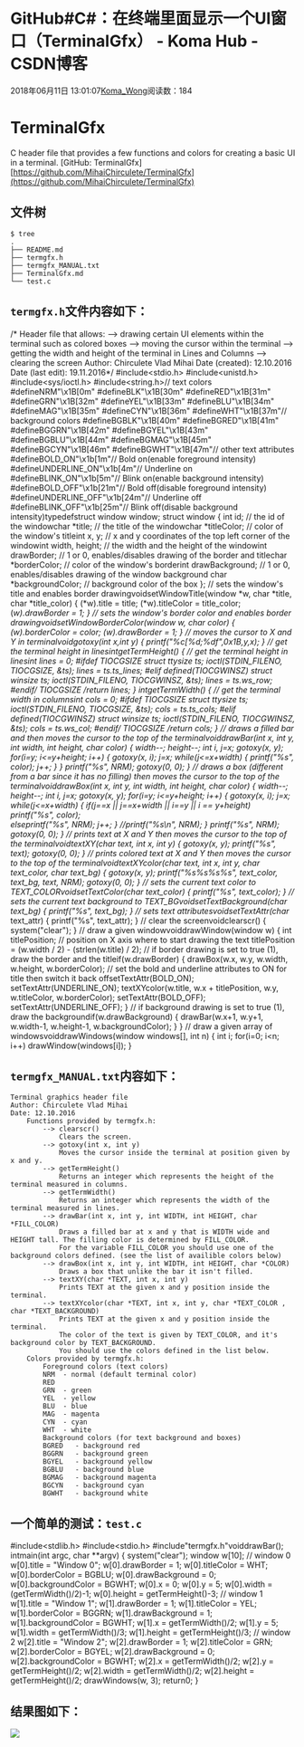 # GitHub#C#：在终端里面显示一个UI窗口（TerminalGfx） - Koma Hub - CSDN博客
2018年06月11日 13:01:07[Koma_Wong](https://me.csdn.net/Rong_Toa)阅读数：184

# TerminalGfx
C header file that provides a few functions and colors for creating a basic UI in a terminal.
[GitHub: TerminalGfx][https://github.com/MihaiChirculete/TerminalGfx](https://github.com/MihaiChirculete/TerminalGfx)
## [](https://github.com/rtoax/ComputerNetwork/blob/master/test.md#%E6%96%87%E4%BB%B6%E6%A0%91)文件树
```
$ tree
.
├── README.md
├── termgfx.h
├── termgfx_MANUAL.txt
├── TerminalGfx.md
└── test.c
```
## [](https://github.com/rtoax/ComputerNetwork/blob/master/test.md#termgfxh%E6%96%87%E4%BB%B6%E5%86%85%E5%AE%B9%E5%A6%82%E4%B8%8B)`termgfx.h`文件内容如下：
/*	Header file that allows:		--> drawing certain UI elements within the terminal such as colored boxes		--> moving the cursor within the terminal		--> getting the width and height of the terminal in Lines and Columns		--> clearing the screen	Author: Chirculete Vlad Mihai	Date (created): 12.10.2016	Date (last edit): 19.11.2016*/
#include<stdio.h>
#include<unistd.h>
#include<sys/ioctl.h>
#include<string.h>// text colors
#defineNRM"\x1B[0m"
#defineBLK"\x1B[30m"
#defineRED"\x1B[31m"
#defineGRN"\x1B[32m"
#defineYEL"\x1B[33m"
#defineBLU"\x1B[34m"
#defineMAG"\x1B[35m"
#defineCYN"\x1B[36m"
#defineWHT"\x1B[37m"// background colors
#defineBGBLK"\x1B[40m"
#defineBGRED"\x1B[41m"
#defineBGGRN"\x1B[42m"
#defineBGYEL"\x1B[43m"
#defineBGBLU"\x1B[44m"
#defineBGMAG"\x1B[45m"
#defineBGCYN"\x1B[46m"
#defineBGWHT"\x1B[47m"// other text attributes
#defineBOLD_ON"\x1b[1m"// Bold on(enable foreground intensity)
#defineUNDERLINE_ON"\x1b[4m"// Underline on
#defineBLINK_ON"\x1b[5m"// Blink on(enable background intensity)
#defineBOLD_OFF"\x1b[21m"// Bold off(disable foreground intensity)
#defineUNDERLINE_OFF"\x1b[24m"//	Underline off
#defineBLINK_OFF"\x1b[25m"// Blink off(disable background intensity)typedefstruct window window;
struct window
{
	int id;				// the id of the windowchar *title;		// the title of the windowchar *titleColor;	// color of the window's titleint x, y;			// x and y coordinates of the top left corner of the windowint width, height;	// the width and the height of the windowint drawBorder;		// 1 or 0, enables/disables drawing of the border and titlechar *borderColor;	// color of the window's borderint drawBackground;		// 1 or 0, enables/disables drawing of the window background char *backgroundColor;	// background color of the box
};
// sets the window's title and enables border drawingvoidsetWindowTitle(window *w, char *title, char *title_color)
{
	(*w).title = title;
	(*w).titleColor = title_color;
	(*w).drawBorder = 1;
}
// sets the window's border color and enables border drawingvoidsetWindowBorderColor(window *w, char *color)
{
	(*w).borderColor = color;
	(*w).drawBorder = 1;
}
// moves the cursor to X and Y in terminalvoidgotoxy(int x,int y)
{
 	printf("%c[%d;%df",0x1B,y,x);
}
// get the terminal height in linesintgetTermHeight()
{
	// get the terminal height in linesint lines = 0;
	#ifdef TIOCGSIZE
    	struct ttysize ts;
    	ioctl(STDIN_FILENO, TIOCGSIZE, &ts);
    	lines = ts.ts_lines;
	#elif defined(TIOCGWINSZ)
	    struct winsize ts;
	    ioctl(STDIN_FILENO, TIOCGWINSZ, &ts);
	    lines = ts.ws_row;
	#endif/* TIOCGSIZE */return lines;
}
intgetTermWidth()
{
	// get the terminal width in columnsint cols = 0;
	#ifdef TIOCGSIZE
    	struct ttysize ts;
    	ioctl(STDIN_FILENO, TIOCGSIZE, &ts);
    	cols = ts.ts_cols;
	#elif defined(TIOCGWINSZ)
	    struct winsize ts;
	    ioctl(STDIN_FILENO, TIOCGWINSZ, &ts);
	    cols = ts.ws_col;
	#endif/* TIOCGSIZE */return cols;
}
// draws a filled bar and then moves the cursor to the top of the terminalvoiddrawBar(int x, int y, int width, int height, char *color)
{
	width--;
	height--;
	int i, j=x;
	gotoxy(x, y);
	for(i=y; i<=y+height; i++)
	{
		gotoxy(x, i);
		j=x;
		while(j<=x+width)
		{
			printf("%s", color);	j++;
		}
	}
	printf("%s", NRM);
	gotoxy(0, 0);
}
// draws a box (different from a bar since it has no filling)  then moves the cursor to the top of the terminalvoiddrawBox(int x, int y, int width, int height, char *color)
{
	width--;
	height--;
	int i, j=x;
	gotoxy(x, y);
	for(i=y; i<=y+height; i++)
	{
		gotoxy(x, i);
		j=x;
		while(j<=x+width)
		{
			if(j==x || j==x+width || i==y || i == y+height) printf("%s", color);	
			elseprintf("%s", NRM);
			j++;
		}
		//printf("%s\n", NRM);
	}
	printf("%s", NRM);
	gotoxy(0, 0);
}
// prints text at X and Y then moves the cursor to the top of the terminalvoidtextXY(char* text, int x, int y)
{
	gotoxy(x, y);
	printf("%s", text);
	gotoxy(0, 0);
}
// prints colored text at X and Y then moves the cursor to the top of the terminalvoidtextXYcolor(char* text, int x, int y, char* text_color, char* text_bg)
{
	gotoxy(x, y);
	printf("%s%s%s%s", text_color, text_bg, text, NRM);
	gotoxy(0, 0);
}
// sets the current text color to TEXT_COLORvoidsetTextColor(char* text_color)
{
	printf("%s", text_color);
}
// sets the current text background to TEXT_BGvoidsetTextBackground(char* text_bg)
{
	printf("%s", text_bg);
}
// sets text attributesvoidsetTextAttr(char* text_attr)
{
	printf("%s", text_attr);
}
// clear the screenvoidclearscr()
{
	system("clear");
}
// draw a given windowvoiddrawWindow(window w)
{
	int titlePosition;	// position on X axis where to start drawing the text
	titlePosition = (w.width / 2) - (strlen(w.title) / 2);
	// if border drawing is set to true (1), draw the border and the titleif(w.drawBorder)
	{
		drawBox(w.x, w.y, w.width, w.height, w.borderColor);
		// set the bold and underline attributes to ON for title then switch it back offsetTextAttr(BOLD_ON);	setTextAttr(UNDERLINE_ON);
		textXYcolor(w.title, w.x + titlePosition, w.y, w.titleColor, w.borderColor);
		setTextAttr(BOLD_OFF);	setTextAttr(UNDERLINE_OFF);
	}
	// if background drawing is set to true (1), draw the backgroundif(w.drawBackground)
	{
		drawBar(w.x+1, w.y+1, w.width-1, w.height-1, w.backgroundColor);
	}
}
// draw a given array of windowsvoiddrawWindows(window windows[], int n)
{
	int i;
	for(i=0; i<n; i++)
		drawWindow(windows[i]);
}
## [](https://github.com/rtoax/ComputerNetwork/blob/master/test.md#termgfx_manualtxt%E5%86%85%E5%AE%B9%E5%A6%82%E4%B8%8B)`termgfx_MANUAL.txt`内容如下：
```
Terminal graphics header file 
Author: Chirculete Vlad Mihai
Date: 12.10.2016
	Functions provided by termgfx.h:
		--> clearscr()
			Clears the screen.
		--> gotoxy(int x, int y)
			Moves the cursor inside the terminal at position given by x and y.
		--> getTermHeight()
			Returns an integer which represents the height of the terminal measured in columns.
		--> getTermWidth()
			Returns an integer which represents the width of the terminal measured in lines.
		--> drawBar(int x, int y, int WIDTH, int HEIGHT, char *FILL_COLOR)
			Draws a filled bar at x and y that is WIDTH wide and HEIGHT tall. The filling color is determined by FILL_COLOR.
			For the variable FILL_COLOR you should use one of the background colors defined. (see the list of availible colors below)
		--> drawBox(int x, int y, int WIDTH, int HEIGHT, char *COLOR)
			Draws a box that unlike the bar it isn't filled.
		--> textXY(char *TEXT, int x, int y)
			Prints TEXT at the given x and y position inside the terminal.
		--> textXYcolor(char *TEXT, int x, int y, char *TEXT_COLOR , char *TEXT_BACKGROUND)
			Prints TEXT at the given x and y position inside the terminal.
			The color of the text is given by TEXT_COLOR, and it's background color by TEXT_BACKGROUND.
			You should use the colors defined in the list below.
	Colors provided by termgfx.h:
		Foreground colors (text colors)
		NRM  - normal (default terminal color)
		RED
		GRN  - green
		YEL  - yellow
		BLU  - blue
		MAG  - magenta
		CYN  - cyan
		WHT  - white
		Background colors (for text background and boxes)
		BGRED   - background red
		BGGRN	- background green
		BGYEL	- background yellow
		BGBLU	- background blue
		BGMAG	- background magenta
		BGCYN	- background cyan
		BGWHT	- background white
```
## [](https://github.com/rtoax/ComputerNetwork/blob/master/test.md#%E4%B8%80%E4%B8%AA%E7%AE%80%E5%8D%95%E7%9A%84%E6%B5%8B%E8%AF%95testc)一个简单的测试：`test.c`
#include<stdlib.h>
#include<stdio.h>
#include"termgfx.h"voiddrawBar();
intmain(int argc, char **argv)
{
	system("clear");
	window w[10];
	// window 0
	w[0].title = "Window 0";
	w[0].drawBorder = 1;
	w[0].titleColor = WHT;
	w[0].borderColor = BGBLU;
	w[0].drawBackground = 0;
	w[0].backgroundColor = BGWHT;
	w[0].x = 0;
	w[0].y = 5;
	w[0].width = (getTermWidth()/2)-1;
	w[0].height = getTermHeight()-3;
	// window 1
	w[1].title = "Window 1";
	w[1].drawBorder = 1;
	w[1].titleColor = YEL;
	w[1].borderColor = BGGRN;
	w[1].drawBackground = 1;
	w[1].backgroundColor = BGWHT;
	w[1].x = getTermWidth()/2;
	w[1].y = 5;
	w[1].width = getTermWidth()/3;
	w[1].height = getTermHeight()/3;
	// window 2
	w[2].title = "Window 2";
	w[2].drawBorder = 1;
	w[2].titleColor = GRN;
	w[2].borderColor = BGYEL;
	w[2].drawBackground = 0;
	w[2].backgroundColor = BGWHT;
	w[2].x = getTermWidth()/2;
	w[2].y = getTermHeight()/2;
	w[2].width = getTermWidth()/2;
	w[2].height = getTermHeight()/2;
	drawWindows(w, 3);
	return0;
}
## [](https://github.com/rtoax/ComputerNetwork/blob/master/test.md#%E7%BB%93%E6%9E%9C%E5%9B%BE%E5%A6%82%E4%B8%8B)结果图如下：
![](https://img-blog.csdn.net/20180611130009266)
